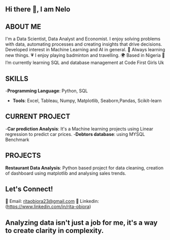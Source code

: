 ## Hi there 👋, I am Nelo 

## ABOUT ME
I'm a Data Scientist, Data Analyst and Economist. I enjoy solving problems with data, automating processes and creating insights that drive decisions. 
Developed interest in Machine Learning and AI in general. 
💞 Always learning new things. 
💗 I enjoy playing badminton and travelling.
🌍 Based in Nigeria 
 🔭 I’m currently learning SQL and database management at Code First Girls Uk

## SKILLS
 -**Programming Language**: Python, SQL    
  - **Tools**: Excel, Tableau, Numpy, Matplotlib, Seaborn,Pandas, Scikit-learn
 

## CURRENT PROJECT
-**Car prediction Analysis**: It's a Machine learning projects using Linear regression to predict car prices.
  -**Debtors database**: using MYSQL Benchmark

## PROJECTS
 **Restaurant Data Analysis**: Python based project for data cleaning, creation of dashboard using matplotlib and analysing sales trends.

## Let's Connect!
 📧 Email: ritaobiora23@gmail.com 
 🔗 Linkedin: (https://www.linkedin.com/in/rita-obiora)


## Analyzing data isn't just a job for me, it's a way to create clarity in complexity.


<!--
**NeloObiora/NeloObiora** is a ✨ _special_ ✨ repository because its `README.md` (this file) appears on your GitHub profile.

Here are some ideas to get you started:

- 🔭 I’m currently working on ...
- 🌱 I’m currently learning ...
- 👯 I’m looking to collaborate on ...
- 🤔 I’m looking for help with ...
- 💬 Ask me about ...
- 📫 How to reach me: ...
- 😄 Pronouns: ...
- ⚡ Fun fact: ...
-->
